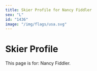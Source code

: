 ```yaml
---
title: Skier Profile for Nancy Fiddler
sex: "L"
id: "1436"
image: "/img/flags/usa.svg" 
---
```


# Skier Profile

This page is for: Nancy Fiddler.
    